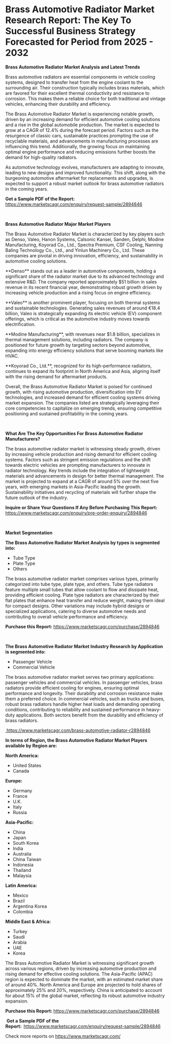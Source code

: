 <p><h1>Brass Automotive Radiator Market Research Report: The Key To Successful Business Strategy Forecasted for Period from 2025 - 2032</h1></p><p><strong>Brass Automotive Radiator Market Analysis and Latest Trends</strong></p>
<p><p>Brass automotive radiators are essential components in vehicle cooling systems, designed to transfer heat from the engine coolant to the surrounding air. Their construction typically includes brass materials, which are favored for their excellent thermal conductivity and resistance to corrosion. This makes them a reliable choice for both traditional and vintage vehicles, enhancing their durability and efficiency.</p><p>The Brass Automotive Radiator Market is experiencing notable growth, driven by an increasing demand for efficient automotive cooling solutions and a rise in the global automobile production. The market is expected to grow at a CAGR of 12.4% during the forecast period. Factors such as the resurgence of classic cars, sustainable practices prompting the use of recyclable materials, and advancements in manufacturing processes are influencing this trend. Additionally, the growing focus on maintaining optimal engine performance and reducing emissions further boosts the demand for high-quality radiators. </p><p>As automotive technology evolves, manufacturers are adapting to innovate, leading to new designs and improved functionality. This shift, along with the burgeoning automotive aftermarket for replacements and upgrades, is expected to support a robust market outlook for brass automotive radiators in the coming years.</p></p>
<p><strong>Get a Sample PDF of the Report:&nbsp;</strong> <a href="https://www.marketscagr.com/enquiry/request-sample/2894846?utm_campaign=2468&utm_medium=2&utm_source=Github&utm_content=ia&utm_term=15032025&utm_id=brass-automotive-radiator">https://www.marketscagr.com/enquiry/request-sample/2894846</a></p>
<p>&nbsp;</p>
<p><strong>Brass Automotive Radiator Major Market Players</strong></p>
<p><p>The Brass Automotive Radiator Market is characterized by key players such as Denso, Valeo, Hanon Systems, Calsonic Kansei, Sanden, Delphi, Modine Manufacturing, Koyorad Co., Ltd., Spectra Premium, CSF Cooling, Nanning Baling Technology Co., Ltd., and Yinlun Machinery Co., Ltd. These companies are pivotal in driving innovation, efficiency, and sustainability in automotive cooling solutions.</p><p>**Denso** stands out as a leader in automotive components, holding a significant share of the radiator market due to its advanced technology and extensive R&D. The company reported approximately $51 billion in sales revenue in its recent financial year, demonstrating robust growth driven by increasing vehicle production and a rising focus on engine efficiency.</p><p>**Valeo** is another prominent player, focusing on both thermal systems and sustainable technologies. Generating sales revenues of around €18.4 billion, Valeo is strategically expanding its electric vehicle (EV) component offerings, which is critical as the automotive industry moves towards electrification.</p><p>**Modine Manufacturing**, with revenues near $1.8 billion, specializes in thermal management solutions, including radiators. The company is positioned for future growth by targeting sectors beyond automotive, expanding into energy efficiency solutions that serve booming markets like HVAC.</p><p>**Koyorad Co., Ltd.**, recognized for its high-performance radiators, continues to expand its footprint in North America and Asia, aligning itself with the rising demand for aftermarket products. </p><p>Overall, the Brass Automotive Radiator Market is poised for continued growth, with rising automotive production, diversification into EV technologies, and increased demand for efficient cooling systems driving market expansion. The companies listed are strategically leveraging their core competencies to capitalize on emerging trends, ensuring competitive positioning and sustained profitability in the coming years.</p></p>
<p>&nbsp;</p>
<p><strong>What Are The Key Opportunities For Brass Automotive Radiator Manufacturers?</strong></p>
<p><p>The brass automotive radiator market is witnessing steady growth, driven by increasing vehicle production and rising demand for efficient cooling systems. Factors such as stringent emission regulations and the shift towards electric vehicles are prompting manufacturers to innovate in radiator technology. Key trends include the integration of lightweight materials and advancements in design for better thermal management. The market is projected to expand at a CAGR of around 5% over the next five years, with emerging markets in Asia-Pacific leading the growth. Sustainability initiatives and recycling of materials will further shape the future outlook of the industry.</p></p>
<p><strong>Inquire or Share Your Questions If Any Before Purchasing This Report:</strong> <a href="https://www.marketscagr.com/enquiry/pre-order-enquiry/2894846?utm_campaign=2468&utm_medium=2&utm_source=Github&utm_content=ia&utm_term=15032025&utm_id=brass-automotive-radiator">https://www.marketscagr.com/enquiry/pre-order-enquiry/2894846</a></p>
<p>&nbsp;</p>
<p><strong>Market Segmentation</strong></p>
<p><strong>The Brass Automotive Radiator Market Analysis by types is segmented into:</strong></p>
<p><ul><li>Tube Type</li><li>Plate Type</li><li>Others</li></ul></p>
<p><p>The brass automotive radiator market comprises various types, primarily categorized into tube type, plate type, and others. Tube type radiators feature multiple small tubes that allow coolant to flow and dissipate heat, providing efficient cooling. Plate type radiators are characterized by their flat plates that enhance heat transfer and reduce weight, making them ideal for compact designs. Other variations may include hybrid designs or specialized applications, catering to diverse automotive needs and contributing to overall vehicle performance and efficiency.</p></p>
<p><strong>Purchase this Report:&nbsp;</strong><a href="https://www.marketscagr.com/purchase/2894846?utm_campaign=2468&utm_medium=2&utm_source=Github&utm_content=ia&utm_term=15032025&utm_id=brass-automotive-radiator">https://www.marketscagr.com/purchase/2894846</a></p>
<p>&nbsp;</p>
<p><strong>The Brass Automotive Radiator Market Industry Research by Application is segmented into:</strong></p>
<p><ul><li>Passenger Vehicle</li><li>Commercial Vehicle</li></ul></p>
<p><p>The brass automotive radiator market serves two primary applications: passenger vehicles and commercial vehicles. In passenger vehicles, brass radiators provide efficient cooling for engines, ensuring optimal performance and longevity. Their durability and corrosion resistance make them a preferred choice. In commercial vehicles, such as trucks and buses, robust brass radiators handle higher heat loads and demanding operating conditions, contributing to reliability and sustained performance in heavy-duty applications. Both sectors benefit from the durability and efficiency of brass radiators.</p></p>
<p><a href="https://www.marketscagr.com/brass-automotive-radiator-r2894846?utm_campaign=2468&utm_medium=2&utm_source=Github&utm_content=ia&utm_term=15032025&utm_id=brass-automotive-radiator">&nbsp;https://www.marketscagr.com/brass-automotive-radiator-r2894846</a></p>
<p><strong>In terms of Region, the Brass Automotive Radiator Market Players available by Region are:</strong></p>
<p>
    <p> <strong> North America: </strong>
        <ul>
            <li>United States</li>
            <li>Canada</li>
        </ul>
        </p> 
    <p> <strong> Europe: </strong>
        <ul>
            <li>Germany</li>
            <li>France</li>
            <li>U.K.</li>
            <li>Italy</li>
            <li>Russia</li>
        </ul>
        </p> 
    <p> <strong> Asia-Pacific: </strong>
        <ul>
            <li>China</li>
            <li>Japan</li>
            <li>South Korea</li>
            <li>India</li>
            <li>Australia</li>
            <li>China Taiwan</li>
            <li>Indonesia</li>
            <li>Thailand</li>
            <li>Malaysia</li>
        </ul>
        </p> 
    <p> <strong> Latin America: </strong>
        <ul>
            <li>Mexico</li>
            <li>Brazil</li>
            <li>Argentina Korea</li>
            <li>Colombia</li>
        </ul>
        </p> 
    <p> <strong> Middle East & Africa: </strong>
        <ul>
            <li>Turkey</li>
            <li>Saudi</li>
            <li>Arabia</li>
            <li>UAE</li>
            <li>Korea</li>
        </ul>
    </p>
    </p>
<p><p>The Brass Automotive Radiator Market is witnessing significant growth across various regions, driven by increasing automotive production and rising demand for effective cooling solutions. The Asia-Pacific (APAC) region is expected to dominate the market, with an estimated market share of around 40%. North America and Europe are projected to hold shares of approximately 25% and 20%, respectively. China is anticipated to account for about 15% of the global market, reflecting its robust automotive industry expansion.</p></p>
<p><strong>Purchase this Report: </strong><a href="https://www.marketscagr.com/purchase/2894846?utm_campaign=2468&utm_medium=2&utm_source=Github&utm_content=ia&utm_term=15032025&utm_id=brass-automotive-radiator">https://www.marketscagr.com/purchase/2894846</a></p>
<p>&nbsp;<strong>Get a Sample PDF of the Report:&nbsp;&nbsp;</strong><a href="https://www.marketscagr.com/enquiry/request-sample/2894846?utm_campaign=2468&utm_medium=2&utm_source=Github&utm_content=ia&utm_term=15032025&utm_id=brass-automotive-radiator">https://www.marketscagr.com/enquiry/request-sample/2894846</a></p>
<p><strong></strong></p>
<p>Check more reports on <a href="https://www.marketscagr.com/?utm_campaign=2468&utm_medium=2&utm_source=Github&utm_content=ia&utm_term=15032025&utm_id=brass-automotive-radiator">https://www.marketscagr.com/</a></p>